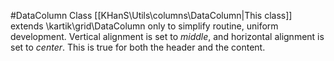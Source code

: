 #DataColumn Class
[[KHanS\Utils\columns\DataColumn|This class]] extends \kartik\grid\DataColumn only to simplify routine, uniform development.
Vertical alignment is set to _middle_, and horizontal alignment is set to _center_.
This is true for both the header and the content. 